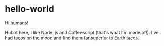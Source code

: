 # hello-world

Hi humans!

Hubot here, I like Node. js and Coffeescript (that's what I'm made of!).
I've had tacos on the moon and find them far superior to Earth tacos.
